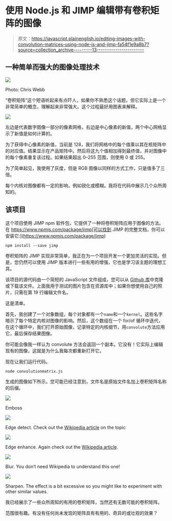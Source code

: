 # 使用 Node.js 和 JIMP 编辑带有卷积矩阵的图像

> 原文：<https://javascript.plainenglish.io/editing-images-with-convolution-matrices-using-node-js-and-jimp-fa54f1e9a8b7?source=collection_archive---------13----------------------->

## 一种简单而强大的图像处理技术

![](img/9c1dac7300b8037d6bf35e4bef45c84d.png)

Photo: Chris Webb

“卷积矩阵”这个短语听起来有点吓人，如果你不熟悉这个话题，但它实际上是一个非常简单的概念，理解起来非常强大。这个过程最好用图表来解释。

![](img/d185d7f0c744220c17ca45b98a9c5aa9.png)

左边是代表数字图像一部分的像素网格，右边是中心像素的新值，两个中心网格显示了新值是如何计算的。

为了获得中心像素的新值，当前是 128，我们将网格中的每个值乘以其在核矩阵中的对应值。结果显示在产品矩阵中。然后将这九个值相加得到最终值，并对图像中的每个像素重复该过程。如果结果超出 0–255 范围，则使用 0 或 255。

为了简单起见，我使用了灰度，但是 RGB 图像以同样的方式工作，只是值多了三倍。

每个内核对图像都有一定的影响，例如锐化或模糊。我将在代码中展示几个众所周知的。

## 该项目

这个项目使用 JIMP npm 软件包，它提供了一种将卷积矩阵应用于图像的方法。在 https://www.npmjs.com/package/jimp[可以找到 JIMP 的完整文档，你可以安装它:](https://www.npmjs.com/package/jimp)

`npm install --save jimp`

卷积矩阵的 JIMP 实现非常简单，我正在为一个项目开发一个更加灵活的实现。但是，您仍然可以使用 JIMP 版本进行一些有用的增强，它也是学习该主题的理想工具。

该项目的源代码由一个简短的 JavaScript 文件组成，您可以从 [Github 库](https://github.com/CodeDrome/convolution-matrix-jimp)中克隆或下载该文件。上面我用于测试的图片包含在资源库中；如果你想使用自己的照片，只需在第 19 行编辑文件名。

这是清单。

首先，我创建了一个对象数组，每个对象都有一个`name`和一个`kernel`。这些名字暗示了每个特定内核对图像的影响。然后，这个数组在一个 for/of 循环中迭代，在这个循环中，我们打开原始图像，记录特定的内核细节，用`convolute`方法应用它，最后保存结果图像。

你可能会像我一样认为 convolute 方法会返回一个副本。它没有！它实际上编辑现有的图像，这就是为什么我每次都重新打开它。

现在让我们运行代码。

`node convolutionmatrix.js`

生成的图像如下所示。您可能已经注意到，文件名是原始文件名加上卷积矩阵名称的后缀。

![](img/225bf38f737d43143d126c2a8225c80b.png)

Emboss

![](img/ee9d7da2c739f088eeba06bf454e1478.png)

Edge detect. Check out the [Wikipedia article](https://en.wikipedia.org/wiki/Edge_detection) on the topic

![](img/758ea67752c8d91b58cb773a4c02eac4.png)

Edge enhance. Again check out the [Wikipedia article](https://en.wikipedia.org/wiki/Edge_enhancement).

![](img/9e1cda760ae8f1103132715889a9071c.png)

Blur. You don’t need Wikipedia to understand this one!

![](img/b2a039b6a857b42d14b985884bc4a1c2.png)

Sharpen. The effect is a bit excessive so you might like to experiment with other similar values.

我已经展示了一些众所周知的有用的卷积矩阵，当然还有无数可能的卷积矩阵。

范围很有趣。有没有任何尚未发现的矩阵具有有用的、奇异的或壮观的效果？